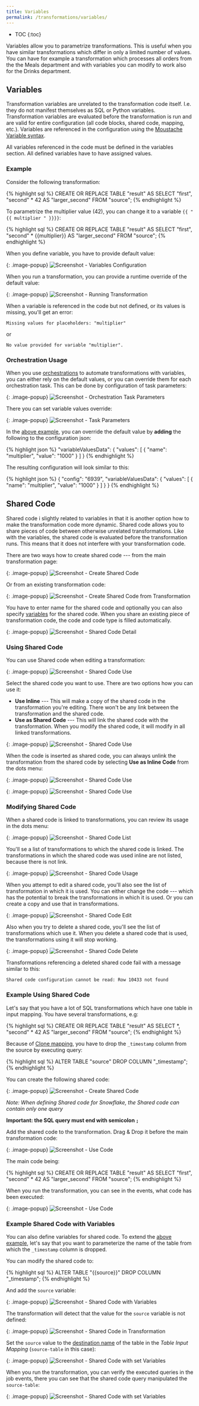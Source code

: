 ```yaml
---
title: Variables
permalink: /transformations/variables/
---
```


* TOC
{:toc}

Variables allow you to parametrize transformations. This is useful when you have similar transformations
which differ in only a limited number of values. You can have for example a transformation which
processes all orders from the the Meals department and with variables you can modify to work also for the
Drinks department.

## Variables
Transformation variables are unrelated to the transformation code itself. I.e. they do not manifest themselves
as SQL or Python variables. Transformation variables are evaluated before the transformation is run and
are valid for entire configuration (all code blocks, shared code, mapping, etc.). Variables are referenced
in the configuration using the 
[Moustache Variable syntax](https://scalate.github.io/scalate/documentation/mustache.html#Variables).

All variables referenced in the code must be defined in the variables section. All defined variables 
have to have assigned values.

### Example
Consider the following transformation:

{% highlight sql %}
CREATE OR REPLACE TABLE "result" AS
	SELECT "first", "second" * 42 AS "larger_second" FROM "source";
{% endhighlight %}

To parametrize the multiplier value (42), you can change it to a variable `{{ "{{ multiplier " }}}}`:

{% highlight sql %}
CREATE OR REPLACE TABLE "result" AS
	SELECT "first", "second" * {{multiplier}} AS "larger_second" FROM "source";
{% endhighlight %}

When you define variable, you have to provide default value:

{: .image-popup}
![Screenshot - Variables Configuration](/transformations/variables/variables-setting.png)

When you run a transformation, you can provide a runtime override of the default value:

{: .image-popup}
![Screenshot - Running Transformation](/transformations/variables/variables-run.png)

When a variable is referenced in the code but not defined, or its values is missing, 
you'll get an error:

    Missing values for placeholders: "multiplier"

or

    No value provided for variable "multiplier".


### Orchestration Usage
When you use [orchestrations](/orchestrator/) to automate transformations with variables, you can
either rely on the default values, or you can override them for each orchestration task.
This can be done by configuration of task parameters:

{: .image-popup}
![Screenshot - Orchestration Task Parameters](/transformations/variables/orchestration-parameters.png)

There you can set variable values override:

{: .image-popup}
![Screenshot - Task Parameters](/transformations/variables/task-parameters.png)

In the [above example](/transformations/variables/#example), you can override the default 
value by **adding** the following to the configuration json:

{% highlight json %}
	"variableValuesData": {
		"values": [
			{
				"name": "multiplier",
				"value": "1000"
			}
		]
	}
{% endhighlight %}

The resulting configuration will look similar to this:

{% highlight json %}
{
	"config": "6939",
	"variableValuesData": {
		"values": [
			{
				"name": "multiplier",
				"value": "1000"
			}
		]
	}
}
{% endhighlight %}

## Shared Code
Shared code i slightly related to variables in that it is another option how to make the
transformation code more dynamic. Shared code allows you to share pieces of code between
otherwise unrelated transformations. Like with the variables, the shared code is evaluated
before the transformation runs. This means that it does not interfere with your
transformation code.

There are two ways how to create shared code --- from the main transformation page:

{: .image-popup}
![Screenshot - Create Shared Code](/transformations/variables/shared-code.png)

Or from an existing transformation code:

{: .image-popup}
![Screenshot - Create Shared Code from Transformation](/transformations/variables/shared-code-2.png)

You have to enter name for the shared code and optionally you can also specify 
[variables](/transformations/variables/#variables) for the shared code. When you share an 
existing piece of transformation code, the code and code type is filled automatically.

{: .image-popup}
![Screenshot - Shared Code Detail](/transformations/variables/shared-code-detail.png)

### Using Shared Code
You can use Shared code when editing a transformation:

{: .image-popup}
![Screenshot - Shared Code Use](/transformations/variables/shared-code-use-1.png)

Select the shared code you want to use. There are two options how you can use it:

- **Use Inline** --- This will make a copy of the shared code in the transformation you're editing. There 
won't be any link between the transformation and the shared code.
- **Use as Shared Code** --- This will link the shared code with the transformation. When you modify the
shared code, it will modify in all linked transformations.

{: .image-popup}
![Screenshot - Shared Code Use](/transformations/variables/shared-code-use-2.png)

When the code is inserted as shared code, you can always unlink the transformation
from the shared code by selecting **Use as Inline Code** from the dots menu:

{: .image-popup}
![Screenshot - Shared Code Use](/transformations/variables/shared-code-use-3.png)

{: .image-popup}
![Screenshot - Shared Code Use](/transformations/variables/shared-code-use-4.png)

### Modifying Shared Code
When a shared code is linked to transformations, you can review its usage in the dots menu:

{: .image-popup}
![Screenshot - Shared Code List](/transformations/variables/shared-code-edit.png)

You'll se a list of transformations to which the shared code is linked. The transformations
in which the shared code was used inline are not listed, because there is not link.

{: .image-popup}
![Screenshot - Shared Code Usage](/transformations/variables/shared-code-usage.png)

When you attempt to edit a shared code, you'll also see the list of transformation in 
which it is used. You can either change the code --- which has the potential to break
the transformations in which it is used. Or you can create a copy and use that in 
transformations.

{: .image-popup}
![Screenshot - Shared Code Edit](/transformations/variables/shared-code-edit-2.png)

Also when you try to delete a shared code, you'll see the list of transformations which use it.
When you delete a shared code that is used, the transformations using it will stop working.

{: .image-popup}
![Screenshot - Shared Code Delete](/transformations/variables/shared-code-delete.png)

Transformations referencing a deleted shared code fail with a message similar to this:

    Shared code configuration cannot be read: Row 10433 not found

### Example Using Shared Code
Let's say that you have a lot of SQL transformations which have one table in
input mapping. You have several transformations, e.g:

{% highlight sql %}
CREATE OR REPLACE TABLE "result" AS
	SELECT *, "second" * 42 AS "larger_second" FROM "source";
{% endhighlight %}

Because of [Clone mapping](/transformations/mappings/#snowflake-loading-type), you have 
to drop the `_timestamp` column from the source by executing query:

{% highlight sql %}
ALTER TABLE "source" DROP COLUMN "_timestamp";
{% endhighlight %}

You can create the following shared code:

{: .image-popup}
![Screenshot - Create Shared Code](/transformations/variables/shared-code-drop-1.png)

*Note: When defining Shared code for Snowflake, the Shared code can contain only one query*

**Important: the SQL query must end with semicolon `;`**

Add the shared code to the transformation. Drag & Drop it before the main transformation code:

{: .image-popup}
![Screenshot - Use Code](/transformations/variables/shared-code-drop-2.png)

The main code being:

{% highlight sql %}
CREATE OR REPLACE TABLE "result" AS
	SELECT "first", "second" * 42 AS "larger_second" FROM "source";
{% endhighlight %}

When you run the transformation, you can see in the events, what code has been executed: 

{: .image-popup}
![Screenshot - Use Code](/transformations/variables/shared-code-events.png)

### Example Shared Code with Variables
You can also define variables for shared code. To extend the 
[above example](/transformations/variables/#example-using-shared-code), let's 
say that you want to parameterize the name of the table from which the `_timestamp` 
column is dropped.

You can modify the shared code to:

{% highlight sql %}
ALTER TABLE "{{source}}" DROP COLUMN "_timestamp";
{% endhighlight %}

And add the `source` variable:

{: .image-popup}
![Screenshot - Shared Code with Variables](/transformations/variables/shared-code-variables-1.png)

The transformation will detect that the value for the `source` variable is not defined:

{: .image-popup}
![Screenshot - Shared Code in Transformation](/transformations/variables/shared-code-variables-2.png)

Set the `source` value to the [destination name](/transformations/mappings/#table-input-mapping) of the 
table in the *Table Input Mapping* (`source-table` in this case):

{: .image-popup}
![Screenshot - Shared Code with set Variables](/transformations/variables/shared-code-variables-3.png)

When you run the transformation, you can verify the executed queries in the job events, there
you can see that the shared code query manipulated the `source-table`:

{: .image-popup}
![Screenshot - Shared Code with set Variables](/transformations/variables/shared-code-variables-4.png)
